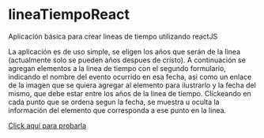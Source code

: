 # lineaTiempoReact
Aplicación básica para crear lineas de tiempo utilizando reactJS

La aplicación es de uso simple, se eligen los años que serán de la linea (actualmente solo se pueden años despues de cristo).
A continuación se agregan elementos a la linea de tiempo con el segundo formulario, indicando el nombre del evento ocurrido en esa fecha,
asi como un enlace de la imagen que se quiera agregar al elemento para ilustrarlo y la fecha del mismo, que debe estar entre los años de la linea 
de tiempo. 
Clickeando en cada punto que se ordena segun la fecha, se muestra u oculta la información del elemento que corresponda a ese punto
en la linea.

<a href="https://fabran99.github.io/lineaTiempoReact/">Click aquí para probarla </a>
